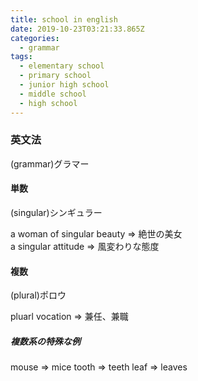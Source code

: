 ```yaml
---
title: school in english
date: 2019-10-23T03:21:33.865Z
categories:
  - grammar
tags:
  - elementary school
  - primary school
  - junior high school
  - middle school
  - high school
---
```

### 英文法   
(grammar)グラマー

#### 単数   
(singular)シンギュラー

a woman of singular beauty => 絶世の美女     
a singular attitude => 風変わりな態度    



#### 複数
(plural)ポロウ   

pluarl vocation => 兼任、兼職   

##### 複数系の特殊な例
mouse =>  mice
tooth =>  teeth
leaf =>   leaves



